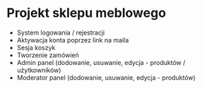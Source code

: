 # Projekt sklepu meblowego

- System logowania / rejestracji
- Aktywacja konta poprzez link na maila
- Sesja koszyk
- Tworzenie zamówień
- Admin panel (dodowanie, usuwanie, edycja - produktów / użytkowników)
- Moderator panel (dodowanie, usuwanie, edycja - produktów)
